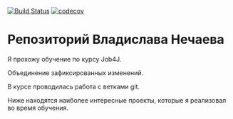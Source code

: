 [![Build Status](https://travis-ci.org/nvladislavn/job4j.svg?branch=master)](https://travis-ci.org/nvladislavn/job4j)
[![codecov](https://codecov.io/gh/nvladislavn/job4j/branch/master/graph/badge.svg)](https://codecov.io/gh/nvladislavn/job4j)


# Репозиторий Владислава Нечаева

Я прохожу обучение по курсу Job4J. 

Объединение зафиксированных изменений.

В курсе проводилась работа с ветками git.

Ниже находятся наиболее интересные проекты, которые я реализовал во время обучения.